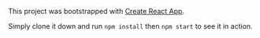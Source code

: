 This project was bootstrapped with [Create React App](https://github.com/facebookincubator/create-react-app).

Simply clone it down and run `npm install` then `npm start` to see it in action.